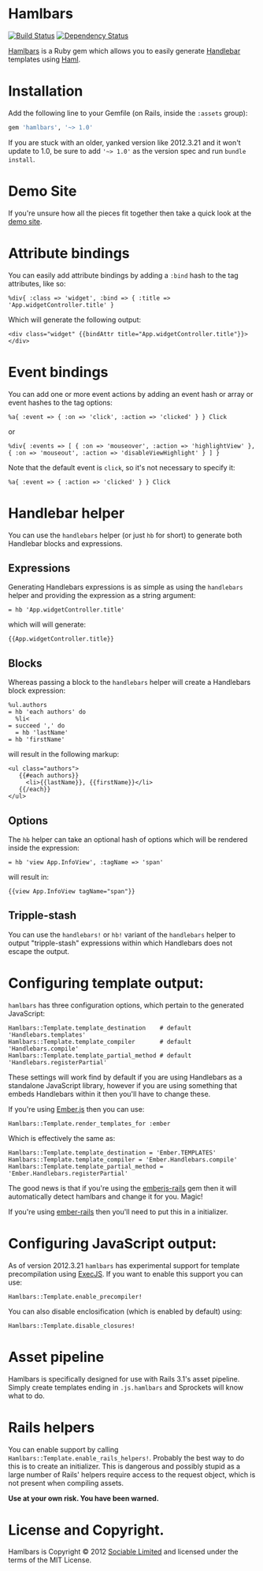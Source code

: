 # Hamlbars

[![Build Status](https://secure.travis-ci.org/jamesotron/hamlbars.png?branch=master)](http://travis-ci.org/jamesotron/hamlbars)
[![Dependency Status](https://gemnasium.com/jamesotron/hamlbars.png)](https://gemnasium.com/jamesotron/hamlbars)

[Hamlbars](https://github.com/jamesotron/hamlbars) is a Ruby gem which allows you to easily generate [Handlebar](http://handlebarsjs.com) templates using [Haml](http://www.haml-lang.com).

# Installation

Add the following line to your Gemfile (on Rails, inside the `:assets` group):

```ruby
gem 'hamlbars', '~> 1.0'
```

If you are stuck with an older, yanked version like 2012.3.21 and it won't
update to 1.0, be sure to add `'~> 1.0'` as the version spec and run `bundle
install`.

# Demo Site

If you're unsure how all the pieces fit together then take a quick look at the [demo site](http://hamlbars-demo.herokuapp.com/).

# Attribute bindings

You can easily add attribute bindings by adding a `:bind` hash to the tag attributes, like so:

    %div{ :class => 'widget', :bind => { :title => 'App.widgetController.title' }

Which will generate the following output:

    <div class="widget" {{bindAttr title="App.widgetController.title"}}></div>

# Event bindings

You can add one or more event actions by adding an event hash or array or event hashes to the tag options:

    %a{ :event => { :on => 'click', :action => 'clicked' } } Click

or

    %div{ :events => [ { :on => 'mouseover', :action => 'highlightView' }, { :on => 'mouseout', :action => 'disableViewHighlight' } ] }

Note that the default event is `click`, so it's not necessary to specify it:

    %a{ :event => { :action => 'clicked' } } Click

# Handlebar helper

You can use the `handlebars` helper (or just `hb` for short) to generate both Handlebar blocks and expressions.

## Expressions

Generating Handlebars expressions is as simple as using the `handlebars` helper and providing the expression as a string argument:

    = hb 'App.widgetController.title'

which will will generate:

    {{App.widgetController.title}}

## Blocks

Whereas passing a block to the `handlebars` helper will create a Handlebars block expression:

    %ul.authors
    = hb 'each authors' do
      %li<
	= succeed ',' do
	  = hb 'lastName'
	= hb 'firstName'

will result in the following markup:

    <ul class="authors">
       {{#each authors}}
         <li>{{lastName}}, {{firstName}}</li>
       {{/each}}
    </ul>

## Options

The `hb` helper can take an optional hash of options which will be rendered inside the expression:

    = hb 'view App.InfoView', :tagName => 'span'

will result in:

    {{view App.InfoView tagName="span"}}

## Tripple-stash

You can use the `handlebars!` or `hb!` variant of the `handlebars` helper to output "tripple-stash" expressions within which Handlebars does not escape the output.

# Configuring template output:

`hamlbars` has three configuration options, which pertain to the generated JavaScript:

    Hamlbars::Template.template_destination    # default 'Handlebars.templates'
    Hamlbars::Template.template_compiler       # default 'Handlebars.compile'
    Hamlbars::Template.template_partial_method # default 'Handlebars.registerPartial'

These settings will work find by default if you are using Handlebars as a standalone JavaScript library, however if you are using something that embeds Handlebars within it then you'll have to change these.

If you're using [Ember.js](http://www.emberjs.com) then you can use:

    Hamlbars::Template.render_templates_for :ember

Which is effectively the same as:

    Hamlbars::Template.template_destination = 'Ember.TEMPLATES'
    Hamlbars::Template.template_compiler = 'Ember.Handlebars.compile'
    Hamlbars::Template.template_partial_method = 'Ember.Handlebars.registerPartial'

The good news is that if you're using the [emberjs-rails](http://www.rubygems.org/gems/emberjs-rails) gem then it will automatically detect hamlbars and change it for you. Magic!

If you're using [ember-rails](http://rubygems.org/gems/ember-rails) then you'll need to put this in a initializer.

# Configuring JavaScript output:

As of version 2012.3.21 `hamlbars` has experimental support for template precompilation using [ExecJS](http://rubygems.org/gems/execjs).  If you want to enable this support you can use:

    Hamlbars::Template.enable_precompiler!

You can also disable enclosification (which is enabled by default) using:

    Hamlbars::Template.disable_closures!

# Asset pipeline

Hamlbars is specifically designed for use with Rails 3.1's asset pipeline.  Simply create templates ending in `.js.hamlbars` and Sprockets will know what to do.

# Rails helpers

You can enable support by calling `Hamlbars::Template.enable_rails_helpers!`. Probably the best way to do this is to create an initializer.  This is dangerous and possibly stupid as a large number of Rails' helpers require access to the request object, which is not present when compiling assets.

**Use at your own risk. You have been warned.**

# License and Copyright.

Hamlbars is Copyright &copy; 2012 [Sociable Limited](http://sociable.co.nz/) and licensed under the terms of the MIT License.
